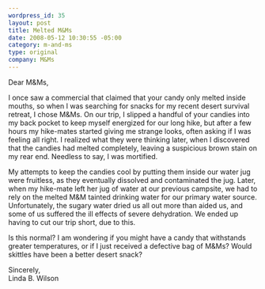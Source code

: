 ```yaml
--- 
wordpress_id: 35
layout: post
title: Melted M&Ms
date: 2008-05-12 10:30:55 -05:00
category: m-and-ms
type: original
company: M&Ms
---
```

Dear M&Ms,

I once saw a commercial that claimed that your candy only melted inside mouths, so when I was searching for snacks for my recent desert survival retreat, I chose M&Ms.  On our trip, I slipped a handful of your candies into my back pocket to keep myself energized for our long hike, but after a few hours my hike-mates started giving me strange looks, often asking if I was feeling all right.  I realized what they were thinking later, when I discovered that the candies had melted completely, leaving a suspicious brown stain on my rear end.  Needless to say, I was mortified.

My attempts to keep the candies cool by putting them inside our water jug were fruitless, as they eventually dissolved and contaminated the jug.  Later, when my hike-mate left her jug of water at our previous campsite, we had to rely on the melted M&M tainted drinking water for our primary water source.  Unfortunately, the sugary water dried us all out more than aided us, and some of us suffered the ill effects of severe dehydration.  We ended up having to cut our trip short, due to this.

Is this normal?   I am wondering if you might have a candy that withstands greater temperatures, or if I just received a defective bag of M&Ms?  Would skittles have been a better desert snack?

Sincerely,  
Linda B. Wilson
